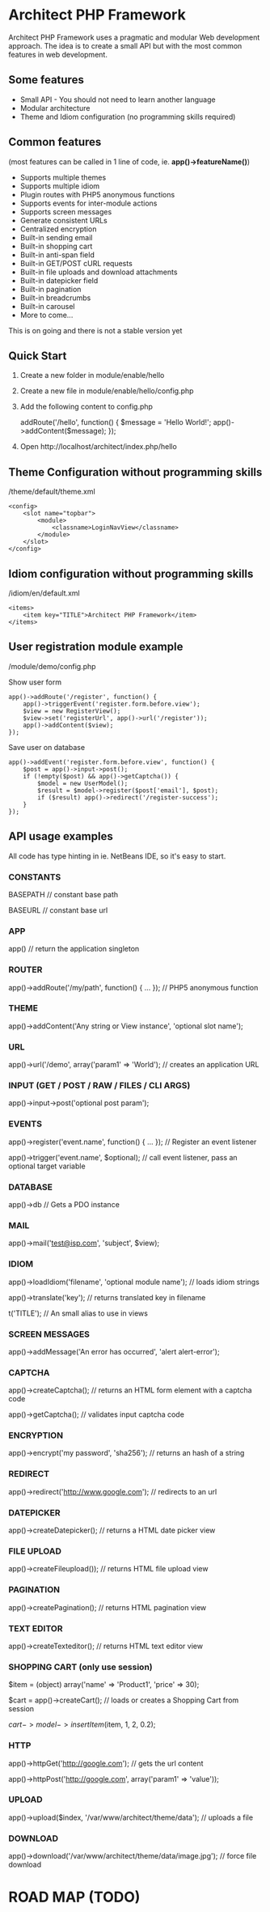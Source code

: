 Architect PHP Framework
=======================

Architect PHP Framework uses a pragmatic and modular Web development approach. 
The idea is to create a small API but with the most common features in web development.

Some features
-------------

* Small API - You should not need to learn another language
* Modular architecture
* Theme and Idiom configuration (no programming skills required)

Common features
----------------------------------------------------
(most features can be called in 1 line of code, ie. **app()->featureName()**)

* Supports multiple themes
* Supports multiple idiom
* Plugin routes with PHP5 anonymous functions
* Supports events for inter-module actions
* Supports screen messages
* Generate consistent URLs
* Centralized encryption
* Built-in sending email
* Built-in shopping cart
* Built-in anti-span field
* Built-in GET/POST cURL requests
* Built-in file uploads and download attachments
* Built-in datepicker field
* Built-in pagination
* Built-in breadcrumbs
* Built-in carousel
* More to come...

This is on going and there is not a stable version yet

Quick Start
-----------

1. Create a new folder in module/enable/hello
2. Create a new file in module/enable/hello/config.php
3. Add the following content to config.php

    <?php app()->addRoute('/hello', function() {
        $message = 'Hello World!';
        app()->addContent($message);
    });

4. Open http://localhost/architect/index.php/hello


Theme Configuration without programming skills
----------------------------------------------

/theme/default/theme.xml

    <config>
        <slot name="topbar">
            <module>
                <classname>LoginNavView</classname>
            </module>
        </slot>
    </config>
      
Idiom configuration without programming skills
----------------------------------------------

/idiom/en/default.xml

    <items>
    	<item key="TITLE">Architect PHP Framework</item>
    </items>

User registration module example
--------------------------------

/module/demo/config.php

Show user form

    app()->addRoute('/register', function() {
        app()->triggerEvent('register.form.before.view');
        $view = new RegisterView();
        $view->set('registerUrl', app()->url('/register'));
        app()->addContent($view);
    });
    
Save user on database

    app()->addEvent('register.form.before.view', function() {
        $post = app()->input->post();
        if (!empty($post) && app()->getCaptcha()) {
            $model = new UserModel();
            $result = $model->register($post['email'], $post);
            if ($result) app()->redirect('/register-success');
        }
    });
  
API usage examples
------------------

All code has type hinting in ie. NetBeans IDE, so it's easy to start.


### CONSTANTS

BASEPATH // constant base path

BASEURL  // constant base url

### APP
app() // return the application singleton

### ROUTER
app()->addRoute('/my/path', function() { ... }); // PHP5 anonymous function

### THEME
app()->addContent('Any string or View instance', 'optional slot name');

### URL
app()->url('/demo', array('param1' => 'World'); // creates an application URL
 
### INPUT (GET / POST / RAW / FILES / CLI ARGS)
app()->input->post('optional post param');

### EVENTS
app()->register('event.name', function() { ... }); // Register an event listener

app()->trigger('event.name', $optional);           // call event listener, pass an optional target variable

### DATABASE
app()->db // Gets a PDO instance

### MAIL
app()->mail('test@isp.com', 'subject', $view);

### IDIOM
app()->loadIdiom('filename', 'optional module name'); // loads idiom strings

app()->translate('key'); // returns translated key in filename

t('TITLE'); // An small alias to use in views

### SCREEN MESSAGES
app()->addMessage('An error has occurred', 'alert alert-error');

### CAPTCHA
app()->createCaptcha(); // returns an HTML form element with a captcha code

app()->getCaptcha(); // validates input captcha code
 
### ENCRYPTION
app()->encrypt('my password', 'sha256'); // returns an hash of a string

### REDIRECT
app()->redirect('http://www.google.com'); // redirects to an url

### DATEPICKER
app()->createDatepicker(); // returns a HTML date picker view
 
### FILE UPLOAD
app()->createFileupload()); // returns HTML file upload view
 
### PAGINATION
app()->createPagination(); // returns HTML pagination view

### TEXT EDITOR
app()->createTexteditor(); // returns HTML text editor view

### SHOPPING CART (only use session)
$item = (object) array('name' => 'Product1', 'price' => 30);

$cart = app()->createCart(); // loads or creates a Shopping Cart from session

$cart->model->insertItem($item, 1, 2, 0.2);

### HTTP
app()->httpGet('http://google.com'); // gets the url content

app()->httpPost('http://google.com', array('param1' => 'value'));

### UPLOAD
app()->upload($index, '/var/www/architect/theme/data'); // uploads a file

### DOWNLOAD
app()->download('/var/www/architect/theme/data/image.jpg'); // force file download


ROAD MAP (TODO)
===============
